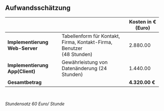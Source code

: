
## Aufwandsschätzung

|  |  | Kosten in € (Euro) |
| ------------- | ------------- | ------------- |
| **Implementierung Web-Server** | Tabellenform für Kontakt, Firma, Kontakt-Firma, Benutzer <br> (48 Stunden) | 2.880.00 |
| **Implementierung App(Client)** | Gewährleistung von Datenänderung (24 Stunden) | 1.440.00|
| **Gesamtbetrag** | | **4.320.00 €** |

<br>

*Stundensatz 60 Euro/ Stunde*



